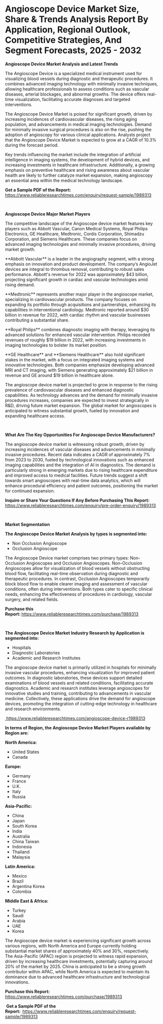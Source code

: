 <p><h1>Angioscope Device Market Size, Share & Trends Analysis Report By Application, Regional Outlook, Competitive Strategies, And Segment Forecasts, 2025 - 2032</h1></p><p><strong>Angioscope Device Market Analysis and Latest Trends</strong></p>
<p><p>The Angioscope Device is a specialized medical instrument used for visualizing blood vessels during diagnostic and therapeutic procedures. It combines advanced imaging technology with minimally invasive techniques, allowing healthcare professionals to assess conditions such as vascular diseases, arterial blockages, and abnormal growths. The device offers real-time visualization, facilitating accurate diagnoses and targeted interventions.</p><p>The Angioscope Device Market is poised for significant growth, driven by increasing incidences of cardiovascular diseases, the rising aging population, and advancements in medical imaging technologies. Demand for minimally invasive surgical procedures is also on the rise, pushing the adoption of angioscopy for various clinical applications. Analysts project that the Angioscope Device Market is expected to grow at a CAGR of 10.3% during the forecast period. </p><p>Key trends influencing the market include the integration of artificial intelligence in imaging systems, the development of hybrid devices, and increasing investments in healthcare infrastructure. Additionally, a growing emphasis on preventive healthcare and rising awareness about vascular health are likely to further catalyze market expansion, making angioscopy an essential area within the medical technology landscape.</p></p>
<p><strong>Get a Sample PDF of the Report:&nbsp;</strong> <a href="https://www.reliableresearchtimes.com/enquiry/request-sample/1989313?utm_campaign=2665&utm_medium=2&utm_source=Github&utm_content=ia&utm_term=16042025&utm_id=angioscope-device">https://www.reliableresearchtimes.com/enquiry/request-sample/1989313</a></p>
<p>&nbsp;</p>
<p><strong>Angioscope Device Major Market Players</strong></p>
<p><p>The competitive landscape of the Angioscope device market features key players such as Abbott Vascular, Canon Medical Systems, Royal Philips Electronics, GE Healthcare, Medtronic, Cordis Corporation, Shimadzu Corporation, and Siemens Healthcare. These companies focus on advanced imaging technologies and minimally invasive procedures, driving market growth.</p><p>**Abbott Vascular** is a leader in the angiography segment, with a strong emphasis on innovation and product development. The company’s AngioJet devices are integral to thrombus removal, contributing to robust sales performance. Abbott's revenue for 2022 was approximately $43 billion, projecting significant growth in cardiac and vascular technologies amid rising demand.</p><p>**Medtronic** represents another major player in the angioscope market, specializing in cardiovascular products. The company focuses on expanding its portfolio through acquisitions and partnerships, enhancing its capabilities in interventional cardiology. Medtronic reported around $30 billion in revenue for 2022, with cardiac rhythm and vascular businesses contributing a substantial share.</p><p>**Royal Philips** combines diagnostic imaging with therapy, leveraging its advanced solutions for enhanced vascular intervention. Philips recorded revenues of roughly $19 billion in 2022, with increasing investments in imaging technologies to bolster its market position.</p><p>**GE Healthcare** and **Siemens Healthcare** also hold significant stakes in the market, with a focus on integrated imaging systems and innovative technologies. Both companies emphasize developing advanced MRI and CT imaging, with Siemens generating approximately $21 billion in revenue and GE around $19 billion in healthcare alone.</p><p>The angioscope device market is projected to grow in response to the rising prevalence of cardiovascular diseases and enhanced diagnostic capabilities. As technology advances and the demand for minimally invasive procedures increases, companies are expected to invest strategically in R&D, driving future market expansion. The global market for angioscopes is anticipated to witness substantial growth, fueled by innovation and expanding healthcare access.</p></p>
<p>&nbsp;</p>
<p><strong>What Are The Key Opportunities For Angioscope Device Manufacturers?</strong></p>
<p><p>The angioscope device market is witnessing robust growth, driven by increasing incidences of vascular diseases and advancements in minimally invasive procedures. Recent data indicates a CAGR of approximately 7% from 2023 to 2030, fueled by technological innovations such as enhanced imaging capabilities and the integration of AI in diagnostics. The demand is particularly strong in emerging markets due to rising healthcare expenditure and improved access to medical facilities. Future trends suggest a shift towards smart angioscopes with real-time data analytics, which will enhance procedural efficiency and patient outcomes, positioning the market for continued expansion.</p></p>
<p><strong>Inquire or Share Your Questions If Any Before Purchasing This Report:</strong> <a href="https://www.reliableresearchtimes.com/enquiry/pre-order-enquiry/1989313?utm_campaign=2665&utm_medium=2&utm_source=Github&utm_content=ia&utm_term=16042025&utm_id=angioscope-device">https://www.reliableresearchtimes.com/enquiry/pre-order-enquiry/1989313</a></p>
<p>&nbsp;</p>
<p><strong>Market Segmentation</strong></p>
<p><strong>The Angioscope Device Market Analysis by types is segmented into:</strong></p>
<p><ul><li>Non Occlusion Angioscope</li><li>Occlusion Angioscope</li></ul></p>
<p><p>The Angioscope Device market comprises two primary types: Non-Occlusion Angioscopes and Occlusion Angioscopes. Non-Occlusion Angioscopes allow for visualization of blood vessels without obstructing blood flow, facilitating real-time observation during diagnostic and therapeutic procedures. In contrast, Occlusion Angioscopes temporarily block blood flow to enable clearer imaging and assessment of vascular conditions, often during interventions. Both types cater to specific clinical needs, enhancing the effectiveness of procedures in cardiology, vascular surgery, and related fields.</p></p>
<p><strong>Purchase this Report:&nbsp;</strong><a href="https://www.reliableresearchtimes.com/purchase/1989313?utm_campaign=2665&utm_medium=2&utm_source=Github&utm_content=ia&utm_term=16042025&utm_id=angioscope-device">https://www.reliableresearchtimes.com/purchase/1989313</a></p>
<p>&nbsp;</p>
<p><strong>The Angioscope Device Market Industry Research by Application is segmented into:</strong></p>
<p><ul><li>Hospitals</li><li>Diagnostic Laboratories</li><li>Academic and Research Institutes</li></ul></p>
<p><p>The angioscope device market is primarily utilized in hospitals for minimally invasive vascular procedures, enhancing visualization for improved patient outcomes. In diagnostic laboratories, these devices support detailed examinations of blood vessels and related conditions, facilitating accurate diagnostics. Academic and research institutes leverage angioscopes for innovative studies and training, contributing to advancements in vascular medicine. Collectively, these applications drive the demand for angioscope devices, promoting the integration of cutting-edge technology in healthcare and research environments.</p></p>
<p><a href="https://www.reliableresearchtimes.com/angioscope-device-r1989313?utm_campaign=2665&utm_medium=2&utm_source=Github&utm_content=ia&utm_term=16042025&utm_id=angioscope-device">&nbsp;https://www.reliableresearchtimes.com/angioscope-device-r1989313</a></p>
<p><strong>In terms of Region, the Angioscope Device Market Players available by Region are:</strong></p>
<p>
    <p> <strong> North America: </strong>
        <ul>
            <li>United States</li>
            <li>Canada</li>
        </ul>
        </p> 
    <p> <strong> Europe: </strong>
        <ul>
            <li>Germany</li>
            <li>France</li>
            <li>U.K.</li>
            <li>Italy</li>
            <li>Russia</li>
        </ul>
        </p> 
    <p> <strong> Asia-Pacific: </strong>
        <ul>
            <li>China</li>
            <li>Japan</li>
            <li>South Korea</li>
            <li>India</li>
            <li>Australia</li>
            <li>China Taiwan</li>
            <li>Indonesia</li>
            <li>Thailand</li>
            <li>Malaysia</li>
        </ul>
        </p> 
    <p> <strong> Latin America: </strong>
        <ul>
            <li>Mexico</li>
            <li>Brazil</li>
            <li>Argentina Korea</li>
            <li>Colombia</li>
        </ul>
        </p> 
    <p> <strong> Middle East & Africa: </strong>
        <ul>
            <li>Turkey</li>
            <li>Saudi</li>
            <li>Arabia</li>
            <li>UAE</li>
            <li>Korea</li>
        </ul>
    </p>
    </p>
<p><p>The Angioscope device market is experiencing significant growth across various regions, with North America and Europe currently holding substantial market shares of approximately 40% and 30%, respectively. The Asia-Pacific (APAC) region is projected to witness rapid expansion, driven by increasing healthcare investments, potentially capturing around 20% of the market by 2025. China is anticipated to be a strong growth contributor within APAC, while North America is expected to maintain its dominance due to advanced healthcare infrastructure and technological innovations.</p></p>
<p><strong>Purchase this Report: </strong><a href="https://www.reliableresearchtimes.com/purchase/1989313?utm_campaign=2665&utm_medium=2&utm_source=Github&utm_content=ia&utm_term=16042025&utm_id=angioscope-device">https://www.reliableresearchtimes.com/purchase/1989313</a></p>
<p>&nbsp;<strong>Get a Sample PDF of the Report:&nbsp;&nbsp;</strong><a href="https://www.reliableresearchtimes.com/enquiry/request-sample/1989313?utm_campaign=2665&utm_medium=2&utm_source=Github&utm_content=ia&utm_term=16042025&utm_id=angioscope-device">https://www.reliableresearchtimes.com/enquiry/request-sample/1989313</a></p>
<p><strong></strong></p>
<p><p></p><p></p><p></p></p>